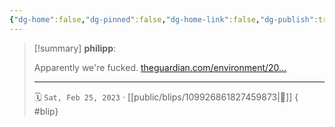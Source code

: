 ```yaml
---
{"dg-home":false,"dg-pinned":false,"dg-home-link":false,"dg-publish":true,"tags":["dgblip"],"disabled rules":["yaml-title","yaml-title-alias","file-name-heading"],"title":"philipp on mastodon @ 2023-02-25","created-date":"2023-02-25T18:46:36","id":109926861827459870,"updated-date":"2025-05-02T08:50:43","dg-path":"blips/109926861827459873.md","permalink":"/blips/109926861827459873/","dgPassFrontmatter":true}
---
```


> [!summary] **philipp**:
>
> Apparently we're fucked. [theguardian.com/environment/20…](https://www.theguardian.com/environment/2023/feb/24/ecosystem-collapse-wildlife-losses-permian-triassic-mass-extinction-study)
> - - -
>
> 🗓️ `Sat, Feb 25, 2023` · [[public/blips/109926861827459873\|🔗]]
{ #blip}

